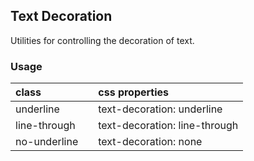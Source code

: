 ## Text Decoration

Utilities for controlling the decoration of text.

### Usage

| class |   | css properties |
|:--|:--|:--|
| underline |  | text-decoration: underline |
| line-through |  | text-decoration: line-through |
| no-underline |  | text-decoration: none |
